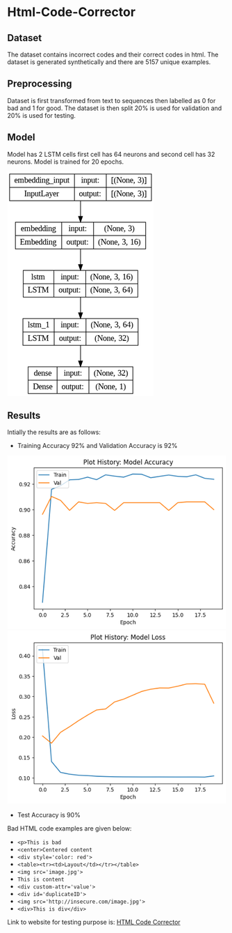# Html-Code-Corrector

## Dataset

The dataset contains incorrect codes and their correct codes in html. The dataset is generated synthetically and there are 5157 unique examples.

## Preprocessing

Dataset is first transformed from text to sequences then labelled as 0 for bad and 1 for good. The dataset is then split 20% is used for validation and 20% is used for testing.

## Model

Model has 2 LSTM cells first cell has 64 neurons and second cell has 32 neurons. Model is trained for 20 epochs.

![Model Architechture](model.png)

## Results
Intially the results are as follows:

- Training Accuracy 92% and Validation Accuracy is 92%

![Model Training Accuracy](training_acc.png)
![Model Training Loss](training_loss.png)

- Test Accuracy is 90%


Bad HTML code examples are given below:

- ```<p>This is bad```
- ```<center>Centered content```
- ```<div style='color: red'>```
- ```<table><tr><td>Layout</td></tr></table>```
- ```<img src='image.jpg'>```
- ```This is content```
- ```<div custom-attr='value'>```
- ```<div id='duplicateID'>```
- ```<img src='http://insecure.com/image.jpg'>```
- ```<div>This is div</div>```

Link to website for testing purpose is:
[HTML Code Corrector](https://html-code-corrector-app.streamlit.app/)